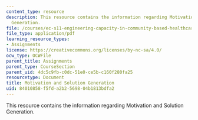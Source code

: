 ```yaml
---
content_type: resource
description: This resource contains the information regarding Motivation and Solution
  Generation.
file: /courses/ec-s11-engineering-capacity-in-community-based-healthcare-fall-2005/84010858f5fda2b2569804b1813bdfa2_MITEC_S11F05_support_motvtn.pdf
file_type: application/pdf
learning_resource_types:
- Assignments
license: https://creativecommons.org/licenses/by-nc-sa/4.0/
ocw_type: OCWFile
parent_title: Assignments
parent_type: CourseSection
parent_uid: 4dc5c9fb-c0dc-51e0-ce5b-c160f280fa25
resourcetype: Document
title: Motivation and Solution Generation
uid: 84010858-f5fd-a2b2-5698-04b1813bdfa2
---
```

This resource contains the information regarding Motivation and Solution Generation.